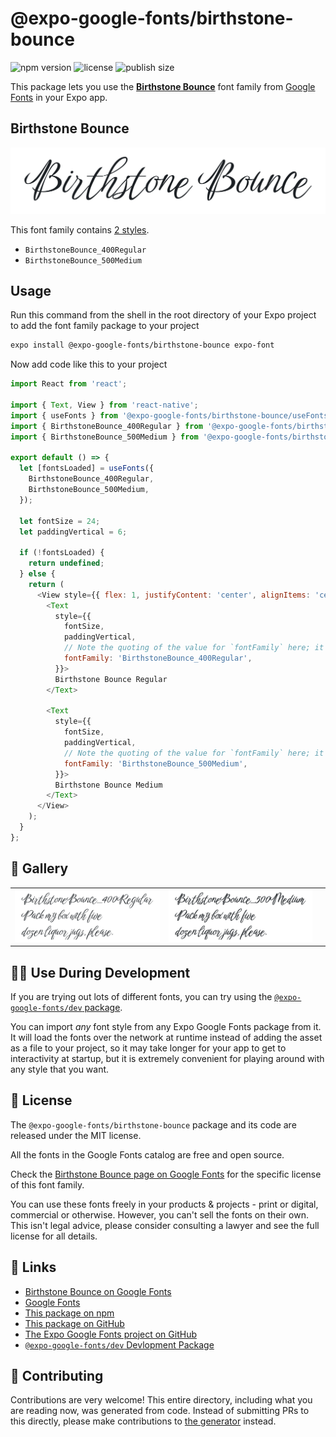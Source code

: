 # @expo-google-fonts/birthstone-bounce

![npm version](https://flat.badgen.net/npm/v/@expo-google-fonts/birthstone-bounce)
![license](https://flat.badgen.net/github/license/expo/google-fonts)
![publish size](https://flat.badgen.net/packagephobia/install/@expo-google-fonts/birthstone-bounce)

This package lets you use the [**Birthstone Bounce**](https://fonts.google.com/specimen/Birthstone+Bounce) font family from [Google Fonts](https://fonts.google.com/) in your Expo app.

## Birthstone Bounce

![Birthstone Bounce](./font-family.png)

This font family contains [2 styles](#-gallery).

- `BirthstoneBounce_400Regular`
- `BirthstoneBounce_500Medium`

## Usage

Run this command from the shell in the root directory of your Expo project to add the font family package to your project
```sh
expo install @expo-google-fonts/birthstone-bounce expo-font
```

Now add code like this to your project
```js
import React from 'react';

import { Text, View } from 'react-native';
import { useFonts } from '@expo-google-fonts/birthstone-bounce/useFonts';
import { BirthstoneBounce_400Regular } from '@expo-google-fonts/birthstone-bounce/400Regular';
import { BirthstoneBounce_500Medium } from '@expo-google-fonts/birthstone-bounce/500Medium';

export default () => {
  let [fontsLoaded] = useFonts({
    BirthstoneBounce_400Regular,
    BirthstoneBounce_500Medium,
  });

  let fontSize = 24;
  let paddingVertical = 6;

  if (!fontsLoaded) {
    return undefined;
  } else {
    return (
      <View style={{ flex: 1, justifyContent: 'center', alignItems: 'center' }}>
        <Text
          style={{
            fontSize,
            paddingVertical,
            // Note the quoting of the value for `fontFamily` here; it expects a string!
            fontFamily: 'BirthstoneBounce_400Regular',
          }}>
          Birthstone Bounce Regular
        </Text>

        <Text
          style={{
            fontSize,
            paddingVertical,
            // Note the quoting of the value for `fontFamily` here; it expects a string!
            fontFamily: 'BirthstoneBounce_500Medium',
          }}>
          Birthstone Bounce Medium
        </Text>
      </View>
    );
  }
};

```

## 🔡 Gallery


||||
|-|-|-|
|![BirthstoneBounce_400Regular](.//400Regular/BirthstoneBounce_400Regular.ttf.png)|![BirthstoneBounce_500Medium](.//500Medium/BirthstoneBounce_500Medium.ttf.png)|||


## 👩‍💻 Use During Development

If you are trying out lots of different fonts, you can try using the [`@expo-google-fonts/dev` package](https://github.com/expo/google-fonts/tree/master/font-packages/dev#readme).

You can import *any* font style from any Expo Google Fonts package from it. It will load the fonts
over the network at runtime instead of adding the asset as a file to your project, so it may take longer
for your app to get to interactivity at startup, but it is extremely convenient
for playing around with any style that you want.

## 📖 License

The `@expo-google-fonts/birthstone-bounce` package and its code are released under the MIT license.

All the fonts in the Google Fonts catalog are free and open source.

Check the [Birthstone Bounce page on Google Fonts](https://fonts.google.com/specimen/Birthstone+Bounce) for the specific license of this font family.

You can use these fonts freely in your products & projects - print or digital, commercial or otherwise. However, you can't sell the fonts on their own. This isn't legal advice, please consider consulting a lawyer and see the full license for all details.

## 🔗 Links

- [Birthstone Bounce on Google Fonts](https://fonts.google.com/specimen/Birthstone+Bounce)
- [Google Fonts](https://fonts.google.com/)
- [This package on npm](https://www.npmjs.com/package/@expo-google-fonts/birthstone-bounce)
- [This package on GitHub](https://github.com/expo/google-fonts/tree/master/font-packages/birthstone-bounce)
- [The Expo Google Fonts project on GitHub](https://github.com/expo/google-fonts)
- [`@expo-google-fonts/dev` Devlopment Package](https://github.com/expo/google-fonts/tree/master/font-packages/dev)

## 🤝 Contributing

Contributions are very welcome! This entire directory, including what you are reading now, was generated from code. Instead of submitting PRs to this directly, please make contributions to [the generator](https://github.com/expo/google-fonts/tree/master/packages/generator) instead.
